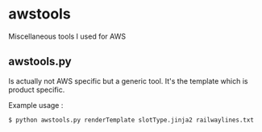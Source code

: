 # awstools
Miscellaneous tools I used for AWS

## awstools.py
Is actually not AWS specific but a generic tool. It's the template which is product specific.

Example usage : 
```
$ python awstools.py renderTemplate slotType.jinja2 railwaylines.txt
```
